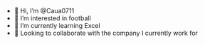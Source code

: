 - 👋 Hi, I’m @Caua0711
- 👀 I’m interested in football
- 🌱 I’m currently learning Excel
- 💞️ Looking to collaborate with the company I currently work for

<!---
Caua0711/Caua0711 is a ✨ special ✨ repository because its `README.md` (this file) appears on your GitHub profile.
You can click the Preview link to take a look at your changes.
--->
